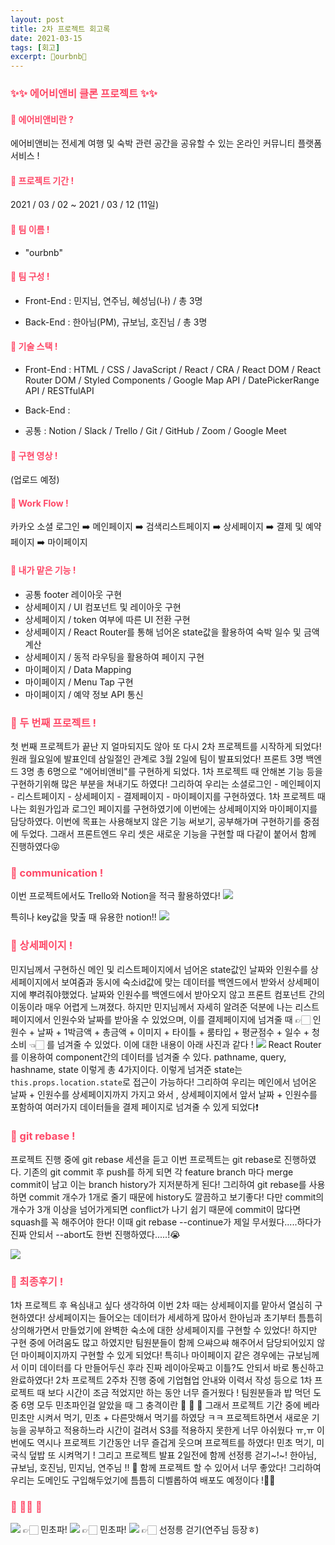 ```yaml
---
layout: post
title: 2차 프로젝트 회고록
date: 2021-03-15
tags: [회고]
excerpt: 🌷ourbnb🌷
---
```


### <span style='color: #fe4867'> ✨✨ 에어비앤비 클론 프로젝트 ✨✨ </span>

#### <span style='color: #fe4867'>🌷 에어비앤비란 ?</span>

에어비앤비는 전세계 여행 및 숙박 관련 공간을 공유할 수 있는 온라인 커뮤니티 플랫폼 서비스 !

#### <span style='color: #fe4867'>🌷 프로젝트 기간 !</span>

2021 / 03 / 02 ~ 2021 / 03 / 12 (11일)

#### <span style='color: #fe4867'>🌷 팀 이름 !</span>

- "ourbnb"

#### <span style='color: #fe4867'>🌷 팀 구성 !</span>

- Front-End : 민지님, 연주님, 혜성님(나) / 총 3명

- Back-End : 한아님(PM), 규보님, 호진님 / 총 3명

#### <span style='color: #fe4867'>🌷 기술 스택 ! </span>

- Front-End : HTML / CSS / JavaScript / React / CRA / React DOM / React Router DOM / Styled Components / Google Map API / DatePickerRange API / RESTfulAPI

- Back-End :

- 공통 : Notion / Slack / Trello / Git / GitHub / Zoom / Google Meet

#### <span style='color: #fe4867'>🌷 구현 영상 ! </span>

(업로드 예정)

#### <span style='color: #fe4867'>🌷 Work Flow ! </span>

카카오 소셜 로그인 ➡️ 메인페이지 ➡️ 검색리스트페이지 ➡️ 상세페이지 ➡️ 결제 및 예약 페이지 ➡️ 마이페이지

#### <span style='color: #fe4867'>🌷 내가 맡은 기능 ! </span>

- 공통 footer 레이아웃 구현
- 상세페이지 / UI 컴포넌트 및 레이아웃 구현
- 상세페이지 / token 여부에 따른 UI 전환 구현
- 상세페이지 / React Router를 통해 넘어온 state값을 활용하여 숙박 일수 및 금액 계산
- 상세페이지 / 동적 라우팅을 활용하여 페이지 구현
- 마이페이지 / Data Mapping
- 마이페이지 / Menu Tap 구현
- 마이페이지 / 예약 정보 API 통신

### <span style='color: #fe4867'>🌷 두 번째 프로젝트 ! </span>

첫 번째 프로젝트가 끝난 지 얼마되지도 않아 또 다시 2차 프로젝트를 시작하게 되었다! 원래 월요일에 발표인데 삼일절인 관계로 3월 2일에 팀이 발표되었다! 프론트 3명 백엔드 3명 총 6명으로 "에어비앤비"를 구현하게 되었다. 1차 프로젝트 때 안해본 기능 등을 구현하기위해 많은 부분을 쳐내기도 하였다! 그리하여 우리는 소셜로그인 - 메인페이지 - 리스트페이지 - 상세페이지 - 결제페이지 - 마이페이지를 구현하였다. 1차 프로젝트 때 나는 회원가입과 로그인 페이지를 구현하였기에 이번에는 상세페이지와 마이페이지를 담당하였다.
이번에 목표는 사용해보지 않은 기능 써보기, 공부해가며 구현하기를 중점에 두었다. 그래서 프론트엔드 우리 셋은 새로운 기능을 구현할 때 다같이 붙어서 함께 진행하였다😝

### <span style='color: #fe4867'>🌷 communication ! </span>

이번 프로젝트에서도 Trello와 Notion을 적극 활용하였다!
![](https://images.velog.io/images/hyehye/post/eac658d3-1afe-46b4-9ae3-b5d4dfda851a/%E1%84%89%E1%85%B3%E1%84%8F%E1%85%B3%E1%84%85%E1%85%B5%E1%86%AB%E1%84%89%E1%85%A3%E1%86%BA%202021-03-15%20%E1%84%8B%E1%85%A9%E1%84%8C%E1%85%A5%E1%86%AB%2012.54.30.png)

특히나 key값을 맞출 때 유용한 notion!!
![](https://images.velog.io/images/hyehye/post/670da4b9-2d12-4c4b-be85-b63525e5c94f/%E1%84%89%E1%85%B3%E1%84%8F%E1%85%B3%E1%84%85%E1%85%B5%E1%86%AB%E1%84%89%E1%85%A3%E1%86%BA%202021-03-15%20%E1%84%8B%E1%85%A9%E1%84%8C%E1%85%A5%E1%86%AB%2012.57.15.png)

### <span style='color: #fe4867'>🌷 상세페이지 ! </span>

민지님께서 구현하신 메인 및 리스트페이지에서 넘어온 state값인 날짜와 인원수를 상세페이지에서 보여줌과 동시에 숙소id값에 맞는 데이터를 백엔드에서 받와서 상세페이지에 뿌려줘야했었다. 날짜와 인원수를 백엔드에서 받아오지 않고 프론트 컴포넌트 간의 이동이라 매우 어렵게 느껴졌다. 하지만 민지님께서 자세히 알려준 덕분에 나는 리스트페이지에서 인원수와 날짜를 받아올 수 있었으며, 이를 결제페이지에 넘겨줄 때 👉🏻 인원수 + 날짜 + 1박금액 + 총금액 + 이미지 + 타이틀 + 룸타입 + 평균점수 + 일수 + 청소비 👈🏻 를 넘겨줄 수 있었다.
이에 대한 내용이 아래 사진과 같다 !
![](https://images.velog.io/images/hyehye/post/0200330d-2b3d-4af4-86a8-f2f01e9e9a81/image.png)
React Router를 이용하여 component간의 데이터를 넘겨줄 수 있다. pathname, query, hashname, state 이렇게 총 4가지이다. 이렇게 넘겨준 state는 `this.props.location.state`로 접근이 가능하다! 그리하여 우리는 메인에서 넘어온 날짜 + 인원수를 상세페이지까지 가지고 와서 , 상세페이지에서 앞서 날짜 + 인원수를 포함하여 여러가지 데이터들을 결제 페이지로 넘겨줄 수 있게 되었다❗️

### <span style='color: #fe4867'>🌷 git rebase ! </span>

프로젝트 진행 중에 git rebase 세션을 듣고 이번 프로젝트는 git rebase로 진행하였다. 기존의 git commit 후 push를 하게 되면 각 feature branch 마다 merge commit이 남고 이는 branch history가 지저분하게 된다! 그리하여 git rebase를 사용하면 commit 개수가 1개로 줄기 때문에 history도 깔끔하고 보기좋다! 다만 commit의 개수가 3개 이상을 넘어가게되면 conflict가 나기 쉽기 때문에 commit이 많다면 squash를 꼭 해주어야 한다! 이때 git rebase --continue가 제일 무서웠다.....하다가 진짜 안되서 --abort도 한번 진행하였다.....!😭

![](https://images.velog.io/images/hyehye/post/a7c156e7-a9da-479a-ac6f-af651739ee2c/%E1%84%89%E1%85%B3%E1%84%8F%E1%85%B3%E1%84%85%E1%85%B5%E1%86%AB%E1%84%89%E1%85%A3%E1%86%BA%202021-03-15%20%E1%84%8B%E1%85%A9%E1%84%8C%E1%85%A5%E1%86%AB%2012.27.19.png)

### <span style='color: #fe4867'>🌷 최종후기 ! </span>

1차 프로젝트 후 욕심내고 싶다 생각하여 이번 2차 때는 상세페이지를 맡아서 열심히 구현하였다! 상세페이지는 들어오는 데이터가 세세하게 많아서 한아님과 초기부터 틈틈히 상의해가면서 만들었기에 완벽한 숙소에 대한 상세페이지를 구현할 수 있었다! 하지만 구현 중에 어려움도 많고 하였지만 팀원분들이 함께 으쌰으쌰 해주어서 담당되어있지 않던 마이페이지까지 구현할 수 있게 되었다! 특히나 마이페이지 같은 경우에는 규보님께서 이미 데이터를 다 만들어두신 후라 진짜 레이아웃짜고 이틀?도 안되서 바로 통신하고 완료하였다!
2차 프로젝트 2주차 진행 중에 기업협업 안내와 이력서 작성 등으로 1차 프로젝트 때 보다 시간이 조금 적었지만 하는 동안 너무 즐거웠다 ! 팀원분들과 밥 먹던 도중 6명 모두 민초파인걸 알았을 때 그 충격이란 🤣 🤣 🤣
그래서 프로젝트 기간 중에 베라 민초만 시켜서 먹기, 민초 + 다른맛해서 먹기를 하였당 ㅋㅋ 프로젝트하면서 새로운 기능을 공부하고 적용하느라 시간이 걸려서 S3를 적용하지 못한게 너무 아쉬웠다 ㅠ,ㅠ
이번에도 역시나 프로젝트 기간동안 너무 즐겁게 웃으며 프로젝트를 하였다!
민초 먹기, 미국식 덮밥 또 시켜먹기 ! 그리고 프로젝트 발표 2일전에 함께 선정릉 걷기~!~!
한아님, 규보님, 호진님, 민지님, 연주님 !! 💜 함께 프로젝트 할 수 있어서 너무 좋았다!
그리하여 우리는 도메인도 구입해두었기에 틈틈히 디벨롭하여 배포도 예정이다 !💪🏻

### <span style='color: #fe4867'>🙌 🙌🏻 🙌 </span>

![](https://images.velog.io/images/hyehye/post/1ed0bc52-1df4-4a9d-9bac-79213df1a3cf/PXL_20210305_074957685.jpg)
👉🏻 민초파!
![](https://images.velog.io/images/hyehye/post/91e50602-ec14-4e72-9da4-84bc70f3c4a2/PXL_20210309_081440491.jpg)
👉🏻 민초파!
![](https://images.velog.io/images/hyehye/post/9e251ce4-4639-4a2a-9590-6f974fc3660d/KakaoTalk_Photo_2021-03-15-01-04-20.jpeg)
👉🏻 선정릉 걷기(연주님 등장ㅎ)
